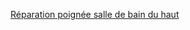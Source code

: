 
[Réparation poignée salle de bain du haut](https://skfgroup-my.sharepoint.com/:w:/g/personal/pierre_bouculat_skf_com/EQsegz-0jnNBmd1ZP2Cg1CsBte22tIC2X0H6CUrQ-LTWEQ?email=Pierre.Bouculat%40skf.com&e=00VX8K)

